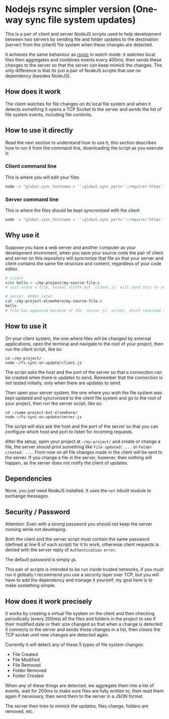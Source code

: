 # Nodejs rsync simpler version (One-way sync file system updates)

This is a pair of client and server NodeJS scripts used to help development between two servers by sending file and folder updates to the destination (server) from the (client) file system when these changes are detected.

It achieves the same behaviour as [rsync](https://rsync.samba.org/) in watch mode: it watches local files then aggregates and combines events every 400ms, then sends these changes to the server so that the server can keep mimick the changes. The only difference is that its just a pair of NodeJS scripts that use no dependency (besides NodeJS).

## How does it work

The client watches for file changes on its local file system and when it detects something it opens a TCP Socket to the server and sends the list of file system events, including file contents.

## How to use it directly

Read the next section to understand how to use it, this section describes how to run it from the command line, downloading the script as you execute it:

### Client command line

This is where you will edit your files

```bash
node -e "global.sync_hostname = '';global.sync_port='';require('https').get({host:'raw.githubusercontent.com',port:443,path:'\/GuilhermeRossato\/fs-sync-on-update\/master\/client.js'}, function(res) {res.setEncoding('utf8');let parts=[];res.on('data',part=>parts.push(part)).on('end',()=>{require('vm').runInNewContext(parts.join(''),{global,process,console,require,setTimeout});});});"
```

### Server command line

This is where the files should be kept syncronized with the client

```bash
node -e "global.sync_hostname = '';global.sync_port='';require('https').get({host:'raw.githubusercontent.com',port:443,path:'\/GuilhermeRossato\/fs-sync-on-update\/master\/server.js'}, function(res) {res.setEncoding('utf8');let parts=[];res.on('data',part=>parts.push(part)).on('end',()=>{require('vm').runInNewContext(parts.join(''),{global,process,console,require,setTimeout});});});"
```

## Why use it

Suppose you have a web server and another computer as your development enviroment, when you save your source code the pair of client and server on this repository will syncronize that file so that your server and client contains the same file structure and content, regardless of your code editor.

```bash
# client
echo hello > ~/my-project/my-source-file.c
# just wrote a file, normal stuffm but `client.js` will send this to server
```

```bash
# server, 400ms later
cat ~/my-project-elsewhere/my-source-file.c
hello
# file has appeared because of the `server.js` script, which received the file and its content
```

## How to use it

On your client system, the one where files will be changed by external applications, open the terminal and navigate to the root of your project, then run the client script, like so:

```
cd ~/my-project/
node ~/fs-sync-on-update/client.js
```

The script asks the host and the port of the server so that a connection can be created when there is updates to send. Remember that the connection is not tested initially, only when there are updates to send.

Then open your server system, the one where you wish the file system was kept updated and syncronized to the client file system and go to the root of your project, then run the server script, like so:

```
cd ~/same-project-but-elsewhere/
node ~/fs-sync-on-update/server.js
```

The script will also ask the host and the port of the server so that you can configure which host and port to listen for incoming requests.

After the setup, open your project at `~/my-project/` and create or change a file, the server should print something like `File updated: ...` or `Folder created: ...`. From now on all file changes made in the client will be sent to the server. If you change a file in the server, however, then nothing will happen, as the server does not notify the client of updates.

## Dependencies

None, you just need NodeJS installed. It uses the `net` inbuilt module to exchange messages.

## Security / Password

Attention: Even with a strong password you should not keep the server running while not developing.

Both the client and the server script must contain the same password (defined at line 6 of each script) for it to work, otherwise client requests is denied with the server reply of `Authentication error`.

The default password is simply `gk`.

This pair of scripts is intended to be run inside trusted networks, if you must run it globally I recommend you use a security layer over TCP, but you will have to add the dependency and manage it yourself, my goal here is to make something simple.

## How does it work precisely

It works by creating a virtual file system on the client and then checking periodically (every 200ms) all the files and folders in the project to see if their modified date or their size changed so that when a change is detected it connects to the server and sends these changes in a list, then closes the TCP socket until new changes are detected again.

Currently it will detect any of these 5 types of file system changes:

- File Created
- File Modified
- File Removed
- Folder Removed
- Folder Created

When any of these things are detected, we aggregate them into a list of events, wait for 200ms to make sure files are fully written to, then read them again if necessary, then send them to the server in a JSON format.

The server then tries to mimick the updates, files change, folders are removed, etc.
